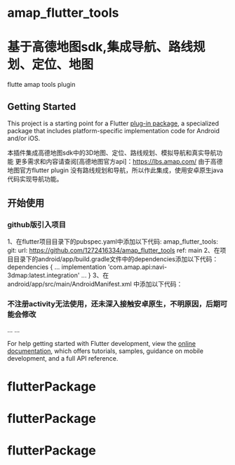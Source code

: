 # amap_flutter_tools

# 基于高德地图sdk,集成导航、路线规划、定位、地图

flutte amap tools plugin

## Getting Started

This project is a starting point for a Flutter
[plug-in package](https://flutter.dev/developing-packages/), a specialized package that includes
platform-specific implementation code for Android and/or iOS.

本插件集成高德地图sdk中的3D地图、定位、路线规划、模拟导航和真实导航功能 更多需求和内容请查阅[高德地图官方api]：https://lbs.amap.com/
由于高德地图官方flutter plugin 没有路线规划和导航，所以作此集成，使用安卓原生java代码实现导航功能。

## 开始使用

### github版引入项目

1、在flutter项目目录下的pubspec.yaml中添加以下代码:
    amap_flutter_tools:
    git:
    url: https://github.com/1272416334/amap_flutter_tools
    ref: main 
2、在项目目录下的android/app/build.gradle文件中的dependencies添加以下代码： 
dependencies 
{ 
    ...
    implementation 'com.amap.api:navi-3dmap:latest.integration' 
    ... 
}
3、在android/app/src/main/AndroidManifest.xml 中添加以下代码：
### 不注册activity无法使用，还未深入接触安卓原生，不明原因，后期可能会修改
<!--     注册activity-->
<application>
    ...
    <activity android:name="com.amap_flutter_tools.activity.EmulatorActivity"/>
    <activity android:name="com.amap_flutter_tools.activity.BaseActivity"/>
    <activity android:name="com.amap_flutter_tools.activity.CustomAmapRouteActivity"/>
    ...
</application>


For help getting started with Flutter development, view the
[online documentation](https://flutter.dev/docs), which offers tutorials, samples, guidance on
mobile development, and a full API reference.

# flutterPackage

# flutterPackage

# flutterPackage
